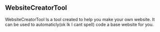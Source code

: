## WebsiteCreatorTool

WebsiteCreatorTool Is a tool created to help you make your own website. It can be used
to automaticly(ok Ik I cant spell) code a base website for you.
